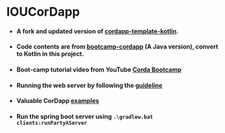 # IOUCorDapp
* #### A fork and updated version of [cordapp-template-kotlin](https://github.com/corda/cordapp-template-kotlin).  
* #### Code contents are from [bootcamp-cordapp](https://github.com/corda/bootcamp-cordapp) (A Java version), convert to Kotlin in this project.  
* #### Boot-camp tutorial video from YouTube [Corda Bootcamp](https://www.youtube.com/playlist?list=PLi1PppB3-YrWXZEtOnp0pyLnnP2zjJCZe)  
* #### Running the web server by following the [guideline](https://github.com/corda/samples/blob/release-V4/spring-webserver/README.md)  
* #### Valuable CorDapp [examples](https://github.com/corda/samples)
* #### Run the spring boot server using `.\gradlew.bat clients:runPartyAServer`  
